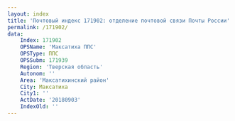 ```yaml
---
layout: index
title: 'Почтовый индекс 171902: отделение почтовой связи Почты России'
permalink: /171902/
data:
    Index: 171902
    OPSName: 'Максатиха ППС'
    OPSType: ППС
    OPSSubm: 171939
    Region: 'Тверская область'
    Autonom: ''
    Area: 'Максатихинский район'
    City: Максатиха
    City1: ''
    ActDate: '20180903'
    IndexOld: ''
---
```

